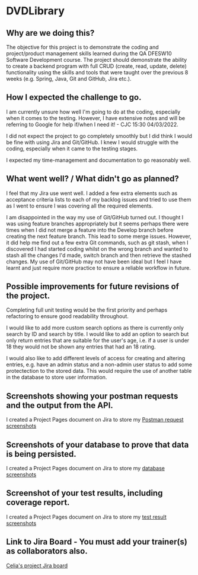 # DVDLibrary

## Why are we doing this?
The objective for this project is to demonstrate the coding and project/product management
skills learned during the QA DFESW10 Software Development course. The project should 
demonstrate the ability to create a backend program with full CRUD (create, read, update, 
delete) functionality using the skills and tools that were taught over the previous 
8 weeks (e.g. Spring, Java, Git and GitHub, Jira etc.).

## How I expected the challenge to go.
I am currently unsure how well I'm going to do at the coding, especially when it comes to 
the testing. However, I have extensive notes and will be referring to Google for help 
if/when I need it! - CJC 15:30 04/03/2022.  

I did not expect the project to go completely smoothly but I did think I would be fine with 
using Jira and Git/GitHub. I knew I would struggle with the coding, especially when it came 
to the testing stages. 

I expected my time-management and documentation to go reasonably well. 

## What went well? / What didn't go as planned?
I feel that my Jira use went well. I added a few extra elements such as acceptance criteria 
lists to each of my backlog issues and tried to use them as I went to ensure I was covering
all the required elements.

I am disappointed in the way my use of Git/GitHub turned out. I thought I was using feature
branches appropriately but it seems perhaps there were times when I did not merge a feature
into the Develop branch before creating the next feature branch. This lead to some merge
issues. However, it did help me find out a few extra Git commands, such as git stash, when 
I discovered I had started coding whilst on the wrong branch and wanted to stash all the 
changes I'd made, switch branch and then retrieve the stashed changes. My use of Git/GitHub 
may not have been ideal but I feel I have learnt and just require more practice to ensure
a reliable workflow in future.

## Possible improvements for future revisions of the project.
Completing full unit testing would be the first priority and perhaps refactoring to ensure
good readability throughout.

I would like to add more custom search options as there is currently only search by ID and
search by title. I would like to add an option to search but only return entries that are
suitable for the user's age, i.e. if a user is under 18 they would not be shown any entries
that had an 18 rating. 

I would also like to add different levels of access for creating and altering entries,
e.g. have an admin status and a non-admin user status to add some protectection to the stored
data. This would require the use of another table in the database to store user information.

## Screenshots showing your postman requests and the output from the API.
I created a Project Pages document on Jira to store my [Postman request screenshots](https://celiacreaghan.atlassian.net/wiki/spaces/DL/pages/688169/Postman+Screenshots?atlOrigin=eyJpIjoiNjJlY2MwNTAzMDIwNGQwZWI5ZDMyZmY4OWFiN2QwMWYiLCJwIjoiaiJ9)

## Screenshots of your database to prove that data is being persisted.
I created a Project Pages document on Jira to store my [database screenshots](https://celiacreaghan.atlassian.net/wiki/spaces/DL/pages/1114155/Database+Screenshots?atlOrigin=eyJpIjoiYTI2YzNlZjlkZTIyNDgzNzkxMThlZTIxZDg1Njk0NjQiLCJwIjoiaiJ9)

## Screenshot of your test results, including coverage report.
I created a Project Pages document on Jira to store my [test result screenshots](https://celiacreaghan.atlassian.net/wiki/spaces/DL/pages/1114172/Test+result+screenshots?atlOrigin=eyJpIjoiMDEzNjNjYWUwNmMyNGZkOThhYzk1ZTg2NzJmZTY5NzUiLCJwIjoiaiJ9)

## Link to Jira Board - You must add your trainer(s) as collaborators also.
[Celia's project Jira board](https://celiacreaghan.atlassian.net/jira/software/projects/DL/boards/4/backlog)
